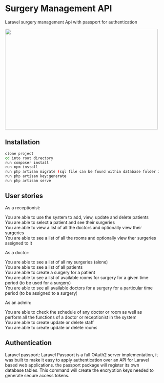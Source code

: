# Surgery Management API
Laravel surgery management Api with passport for authentication

<img src="https://user-images.githubusercontent.com/35618554/120535544-bbf13000-c3a8-11eb-8f6f-6f988efb3144.png" width="500" height="330"></br>

## Installation

```bash
clone project
cd into root directory
run composer install
run npm install
run php artisan migrate (sql file can be found within database folder instead)
run php artisan key:generate 
run php artisan serve
```


## User stories

As a receptionist:

You are able to use the system to add, view, update and delete patients<br />
You are able to select a patient and see their surgeries<br />
You are able to view a list of all the doctors and optionally view their surgeries<br />
You are able to see a list of all the rooms and optionally view ther surgeries assigned to it<br />



As a doctor:

You are able to see a list of all my surgeries (alone)<br />
You are able to see a list of all patients<br />
You are able to create a surgery for a patient<br />
You are able to see a list of available rooms for surgery for a given time period (to be used for a surgery)<br />
You are able to see all available doctors for a surgery for a particular time period (to be assigned to a surgery)<br />



As an admin:

You are able to check the schedule of any doctor or room as well as perform all the functions of a doctor or receptionist in the system<br />
You are able to create update or delete staff<br />
You are able to create update or delete rooms<br />

## Authentication
Laravel passport: Laravel Passport is a full OAuth2 server implementation, it was built to make it easy to apply authentication over an API for Laravel based web applications. the passport package will register its own database tables. This command will create the encryption keys needed to generate secure access tokens.

